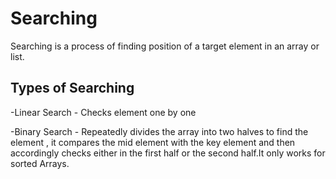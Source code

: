 # Searching

Searching is a process of finding position of a target element in an array or list.  

## Types of Searching

-Linear Search - Checks element one by one

-Binary Search - Repeatedly divides the array into two halves to find the element , it compares the mid element with the key element and then accordingly checks either in the first half or the second half.It only works for sorted Arrays.
